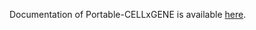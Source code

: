 Documentation of Portable-CELLxGENE is available
[here](https://george-hall-ucl.github.io/Portable-CELLxGENE-Docs).
